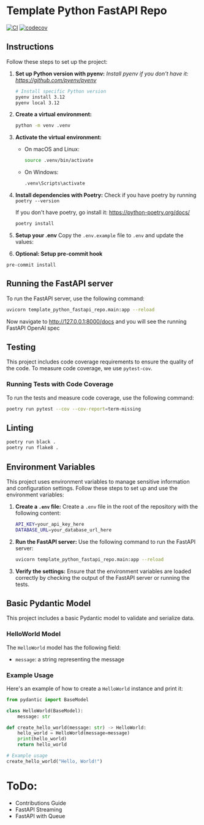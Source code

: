 # Template Python FastAPI Repo
[![CI](https://github.com/chrishart0/template-python-fastapi-repo/actions/workflows/ci.yml/badge.svg)](https://github.com/chrishart0/template-python-fastapi-repo/actions/workflows/ci.yml)
[![codecov](https://codecov.io/github/chrishart0/template-python-fastapi-repo/graph/badge.svg?token=6QFK2BOQ54)](https://codecov.io/github/chrishart0/template-python-fastapi-repo)

## Instructions

Follow these steps to set up the project:

1. **Set up Python version with pyenv:**
   *Install pyenv if you don't have it: <https://github.com/pyenv/pyenv>*

   ```sh
   # Install specific Python version
   pyenv install 3.12
   pyenv local 3.12
   ```

2. **Create a virtual environment:**
   ```sh
   python -m venv .venv
   ```

3. **Activate the virtual environment:**
   - On macOS and Linux:
     ```sh
     source .venv/bin/activate
     ```
   - On Windows:
     ```sh
     .venv\Scripts\activate
     ```

4. **Install dependencies with Poetry:**
   Check if you have poetry by running `poetry --version`

   If you don't have poetry, go install it: <https://python-poetry.org/docs/>

   ```sh
   poetry install
   ```

5. **Setup your .env**
Copy the `.env.example` file to `.env` and update the values:

6. **Optional: Setup pre-commit hook**
```
pre-commit install
```

## Running the FastAPI server

To run the FastAPI server, use the following command:
```sh
uvicorn template_python_fastapi_repo.main:app --reload
```

Now navigate to <http://127.0.0.1:8000/docs> and you will see the running FastAPI OpenAI spec

## Testing

This project includes code coverage requirements to ensure the quality of the code. To measure code coverage, we use `pytest-cov`.

### Running Tests with Code Coverage

To run the tests and measure code coverage, use the following command:
```sh
poetry run pytest --cov --cov-report=term-missing
```

## Linting

```bash
poetry run black .
poetry run flake8 .
```

## Environment Variables

This project uses environment variables to manage sensitive information and configuration settings. Follow these steps to set up and use the environment variables:

1. **Create a `.env` file:**
   Create a `.env` file in the root of the repository with the following content:
   ```sh
   API_KEY=your_api_key_here
   DATABASE_URL=your_database_url_here
   ```

2. **Run the FastAPI server:**
   Use the following command to run the FastAPI server:
   ```sh
   uvicorn template_python_fastapi_repo.main:app --reload
   ```
3. **Verify the settings:**
   Ensure that the environment variables are loaded correctly by checking the output of the FastAPI server or running the tests.

## Basic Pydantic Model

This project includes a basic Pydantic model to validate and serialize data.

### HelloWorld Model

The `HelloWorld` model has the following field:
- `message`: a string representing the message

### Example Usage

Here's an example of how to create a `HelloWorld` instance and print it:

```python
from pydantic import BaseModel

class HelloWorld(BaseModel):
    message: str

def create_hello_world(message: str) -> HelloWorld:
    hello_world = HelloWorld(message=message)
    print(hello_world)
    return hello_world

# Example usage
create_hello_world("Hello, World!")
```

# ToDo:

- Contributions Guide
- FastAPI Streaming
- FastAPI with Queue